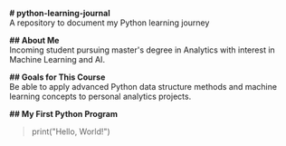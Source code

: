 **# python-learning-journal**<br />
A repository to document my Python learning journey

**## About Me**<br />
Incoming student pursuing master's degree in Analytics with interest in Machine Learning and AI.

**## Goals for This Course**<br />
Be able to apply advanced Python data structure methods and machine learning concepts to personal analytics projects.

**## My First Python Program**<br />
>print("Hello, World!")

